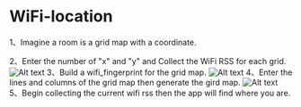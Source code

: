 # WiFi-location

1、Imagine a room is a grid map with a coordinate.

2、Enter the number of "x" and  "y" and Collect the WiFi RSS for each grid.
![Alt text](https://github.com/chenyufeng1991/NewsClient/raw/master/Screenshots/1.jpg)
3、Build a wifi_fingerprint for the grid map.
![Alt text](https://github.com/chenyufeng1991/NewsClient/raw/master/Screenshots/2.jpg)
4、Enter the lines and columns of the grid map then generate the gird map.
![Alt text](https://github.com/chenyufeng1991/NewsClient/raw/master/Screenshots/3.jpg)
5、Begin collecting the current wifi rss then the app will find where you are.
